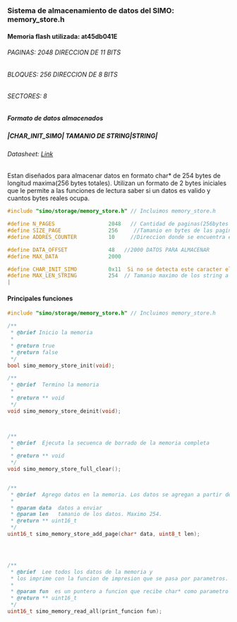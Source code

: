### Sistema de almacenamiento de datos del SIMO: memory_store.h



 ####  Memoria flash utilizada: at45db041E
 ###### PAGINAS: 2048        DIRECCION DE 11 BITS
 ###### BLOQUES: 256         DIRECCION DE 8 BITS
 ###### SECTORES: 8  
 
 ##### Formato de datos almacenados
 ##### |CHAR_INIT_SIMO| TAMANIO DE STRING|STRING|
 ###### Datasheet: [Link](https://github.com/Germanvelardez2018/simo.v2/blob/master/core/include/simo/storage/Datasheets/AT45DB041E.pdf)
 
Estan diseñados para almacenar datos en formato char* de 254 bytes de longitud maxima(256 bytes totales).
Utilizan un formato de 2 bytes iniciales que le permite a las funciones de lectura saber si un datos es valido y cuantos bytes reales ocupa.
```c  
#include "simo/storage/memory_store.h" // Incluimos memory_store.h

#define N_PAGES                 2048   // Cantidad de paginas(256bytes disponibles)
#define SIZE_PAGE               256     //Tamanio en bytes de las paginas
#define ADDRES_COUNTER          10     //Direccion donde se encuentra el contador de datos

#define DATA_OFFSET             48   //2000 DATOS PARA ALMACENAR
#define MAX_DATA                2000

#define CHAR_INIT_SIMO          0x11  Si no se detecta este caracter el string es invalido y se descarta
#define MAX_LEN_STRING          254  // Tamanio maximo de los string a almacenar
|
```
#### Principales funciones

```c  
#include "simo/storage/memory_store.h" // Incluimos memory_store.h

/**
 * @brief Inicio la memoria
 * 
 * @return true 
 * @return false 
 */
bool simo_memory_store_init(void);

/**
 * @brief  Termino la memoria
 * 
 * @return ** void 
 */
void simo_memory_store_deinit(void);



/**
 * @brief  Ejecuta la secuenca de borrado de la memoria completa
 * 
 * @return ** void 
 */
void simo_memory_store_full_clear();


/**
 * @brief  Agrego datos en la memoria. Los datos se agregan a partir de la posicion OFFSETDATA
 * 
 * @param data  datos a enviar
 * @param len   tamanio de los datos. Maximo 254.
 * @return ** uint16_t 
 */
uint16_t simo_memory_store_add_page(char* data, uint8_t len);




/**
 * @brief  Lee todos los datos de la memoria y 
 * los imprime con la funcion de impresion que se pasa por parametros. Esta funcion podria ser una funcion que envie los datos por mqtt
 * 
 * @param fun  es un puntero a funcion que recibe char* como parametro y devuelve void.
 * @return ** uint16_t 
 */
uint16_t simo_memory_read_all(print_funcion fun);

```